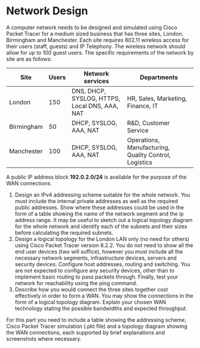# Network Design

A computer network needs to be designed and simulated using Cisco Packet Tracer for a medium sized business that has three sites, London, Birmingham and Manchester. Each site requires 802.11 wireless access for their users (staff, guests) and IP Telephony. The wireless network should allow for up to 100 guest users. The specific requirements of the network by site are as follows:

| Site | Users | Network services | Departments |
| --- | --- | --- | --- |
| London | 150 | DNS, DHCP, SYSLOG, HTTPS, Local DNS, AAA, NAT | HR, Sales, Marketing, Finance, IT |
| Birmingham | 50 | DHCP, SYSLOG, AAA, NAT | R&D, Customer Service |
| Manchester | 100 | DHCP, SYSLOG, AAA, NAT | Operations, Manufacturing, Quality Control, Logistics |

A public IP address block **192.0.2.0/24** is available for the purpose of the WAN connections.

1. Design an IPv4 addressing scheme suitable for the whole network. You must include the internal private addresses as well as the required public addresses. Show where these addresses could be used in the form of a table showing the name of the network segment and the ip address range. It may be useful to sketch out a logical topology diagram for the whole network and identify each of the subnets and their sizes before calculating the required subnets.
2. Design a logical topology for the London LAN only (no need for others) using Cisco Packet Tracer version 8.2.2. You do not need to show all the end user devices (two will suffice), however you must include all the necessary network segments, infrastructure devices, servers and security devices. Configure host addresses, routing and switching. You are not expected to configure any security devices, other than to implement basic routing to pass packets through. Finally, test your network for reachability using the ping command.
3. Describe how you would connect the three sites together cost effectively in order to form a WAN. You may show the connections in the form of a logical topology diagram. Explain your chosen WAN technology stating the possible bandwidths and expected throughput.

For this part you need to include a table showing the addressing scheme, Cisco Packet Tracer simulation (.pkt file) and a topology diagram showing the WAN connections, each supported by brief explanations and screenshots where necessary.
